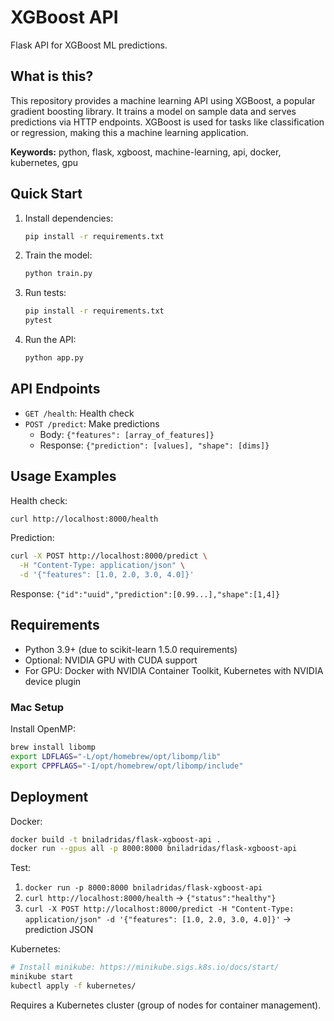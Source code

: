 # XGBoost API

Flask API for XGBoost ML predictions.

## What is this?

This repository provides a machine learning API using XGBoost, a popular gradient boosting library. It trains a model on sample data and serves predictions via HTTP endpoints. XGBoost is used for tasks like classification or regression, making this a machine learning application.

**Keywords:** python, flask, xgboost, machine-learning, api, docker, kubernetes, gpu

## Quick Start

1. Install dependencies:
   ```bash
   pip install -r requirements.txt
   ```

2. Train the model:
   ```bash
   python train.py
   ```

3. Run tests:
   ```bash
   pip install -r requirements.txt
   pytest
   ```

4. Run the API:
   ```bash
   python app.py
   ```

## API Endpoints

- `GET /health`: Health check
- `POST /predict`: Make predictions
  - Body: `{"features": [array_of_features]}`
  - Response: `{"prediction": [values], "shape": [dims]}`

## Usage Examples

Health check:
```bash
curl http://localhost:8000/health
```

Prediction:
```bash
curl -X POST http://localhost:8000/predict \
  -H "Content-Type: application/json" \
  -d '{"features": [1.0, 2.0, 3.0, 4.0]}'
```
Response: `{"id":"uuid","prediction":[0.99...],"shape":[1,4]}`

## Requirements

- Python 3.9+ (due to scikit-learn 1.5.0 requirements)
- Optional: NVIDIA GPU with CUDA support
- For GPU: Docker with NVIDIA Container Toolkit, Kubernetes with NVIDIA device plugin

### Mac Setup

Install OpenMP:
```bash
brew install libomp
export LDFLAGS="-L/opt/homebrew/opt/libomp/lib"
export CPPFLAGS="-I/opt/homebrew/opt/libomp/include"
```

## Deployment

Docker:
```bash
docker build -t bniladridas/flask-xgboost-api .
docker run --gpus all -p 8000:8000 bniladridas/flask-xgboost-api
```

Test:
1. `docker run -p 8000:8000 bniladridas/flask-xgboost-api`
2. `curl http://localhost:8000/health` → `{"status":"healthy"}`
3. `curl -X POST http://localhost:8000/predict -H "Content-Type: application/json" -d '{"features": [1.0, 2.0, 3.0, 4.0]}'` → prediction JSON

Kubernetes:
```bash
# Install minikube: https://minikube.sigs.k8s.io/docs/start/
minikube start
kubectl apply -f kubernetes/
```
Requires a Kubernetes cluster (group of nodes for container management).
